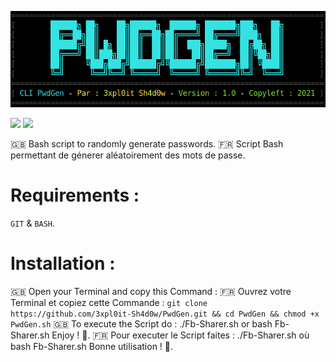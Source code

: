 <p align="center">
  <img src="PwdGen.png">
</p>
<p align="left">
  <img src="https://img.shields.io/badge/Licence-GPL%20V3-blue">
  <img src="https://img.shields.io/badge/Language-Shell%20Bash-blue?logo=gnubash">
</p>

🇬🇧 Bash script to randomly generate passwords.
🇫🇷 Script Bash permettant de génerer aléatoirement des mots de passe.
# Requirements :
`GIT` & `BASH`.
# Installation :
🇬🇧 Open your Terminal and copy this Command :
🇫🇷 Ouvrez votre Terminal et copiez cette Commande :
`git clone https://github.com/3xpl0it-Sh4d0w/PwdGen.git && cd PwdGen && chmod +x PwdGen.sh`
🇬🇧 To execute the Script do : ./Fb-Sharer.sh or bash Fb-Sharer.sh Enjoy ! 🙂.
🇫🇷 Pour executer le Script faites : ./Fb-Sharer.sh où bash Fb-Sharer.sh Bonne utilisation ! 🙂.
